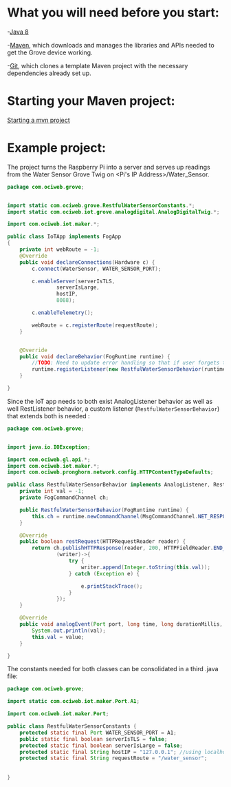 # What you will need before you start:
-[Java 8](https://docs.oracle.com/javase/8/docs/technotes/guides/install/install_overview.html) 

-[Maven](https://maven.apache.org/install.html), which downloads and manages the libraries and APIs needed to get the Grove device working.

-[Git](https://git-scm.com/), which clones a template Maven project with the necessary dependencies already set up.

# Starting your Maven project: 
[Starting a mvn project](https://github.com/oci-pronghorn/FogLighter/blob/master/README.md)

# Example project:

The project turns the Raspberry Pi into a server and serves up readings from the Water Sensor Grove Twig on  <Pi's IP Address>/Water_Sensor.


```java
package com.ociweb.grove;


import static com.ociweb.grove.RestfulWaterSensorConstants.*;
import static com.ociweb.iot.grove.analogdigital.AnalogDigitalTwig.*;

import com.ociweb.iot.maker.*;

public class IoTApp implements FogApp
{
	private int webRoute = -1;
	@Override
	public void declareConnections(Hardware c) {
		c.connect(WaterSensor, WATER_SENSOR_PORT);

		c.enableServer(serverIsTLS, 
				serverIsLarge,
				hostIP,
				8088);	

		c.enableTelemetry();

		webRoute = c.registerRoute(requestRoute);
	}


	@Override
	public void declareBehavior(FogRuntime runtime) {
		//TODO: Need to update error handling so that if user forgets to include webroute, it's obvious
		runtime.registerListener(new RestfulWaterSensorBehavior(runtime)).includePorts(WATER_SENSOR_PORT);
	}

}
```



Since the IoT app needs to both exist AnalogListener behavior as well as well RestListener behavior, a custom listener (```RestfulWaterSensorBehavior```) that extends both is needed :


```java
package com.ociweb.grove;


import java.io.IOException;

import com.ociweb.gl.api.*;
import com.ociweb.iot.maker.*;
import com.ociweb.pronghorn.network.config.HTTPContentTypeDefaults;

public class RestfulWaterSensorBehavior implements AnalogListener, RestListener  {
	private int val = -1;
	private FogCommandChannel ch;

	public RestfulWaterSensorBehavior(FogRuntime runtime) {
		this.ch = runtime.newCommandChannel(MsgCommandChannel.NET_RESPONDER | MsgCommandChannel.DYNAMIC_MESSAGING); 
	}	

	@Override
	public boolean restRequest(HTTPRequestReader reader) {
		return ch.publishHTTPResponse(reader, 200, HTTPFieldReader.END_OF_RESPONSE | HTTPFieldReader.CLOSE_CONNECTION, HTTPContentTypeDefaults.HTML,
				(writer)->{
					try {
						writer.append(Integer.toString(this.val));
					} catch (Exception e) {

						e.printStackTrace();
					}		
				});
	}

	@Override
	public void analogEvent(Port port, long time, long durationMillis, int average, int value) {
		System.out.println(val);
		this.val = value;
	}

}
```


The constants needed for both classes can be consolidated in a third .java file:


```java
package com.ociweb.grove;

import static com.ociweb.iot.maker.Port.A1;

import com.ociweb.iot.maker.Port;

public class RestfulWaterSensorConstants {
	protected static final Port WATER_SENSOR_PORT = A1;
	public static final boolean serverIsTLS = false;
	protected static final boolean serverIsLarge = false;
	protected static final String hostIP = "127.0.0.1"; //using localhost as server	
	protected static final String requestRoute = "/water_sensor";
	
	
}
```

